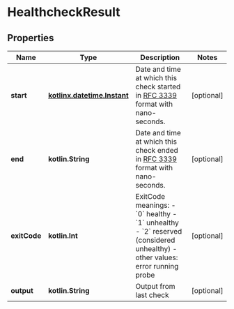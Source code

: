# HealthcheckResult

## Properties

| Name         | Type                                                        | Description                                                                                                                                               | Notes      |
|--------------|-------------------------------------------------------------|-----------------------------------------------------------------------------------------------------------------------------------------------------------|------------|
| **start**    | [**kotlinx.datetime.Instant**](kotlinx.datetime.Instant.md) | Date and time at which this check started in [RFC 3339](https://www.ietf.org/rfc/rfc3339.txt) format with nano-seconds.                                   | [optional] |
| **end**      | **kotlin.String**                                           | Date and time at which this check ended in [RFC 3339](https://www.ietf.org/rfc/rfc3339.txt) format with nano-seconds.                                     | [optional] |
| **exitCode** | **kotlin.Int**                                              | ExitCode meanings:  - &#x60;0&#x60; healthy - &#x60;1&#x60; unhealthy - &#x60;2&#x60; reserved (considered unhealthy) - other values: error running probe | [optional] |
| **output**   | **kotlin.String**                                           | Output from last check                                                                                                                                    | [optional] |



